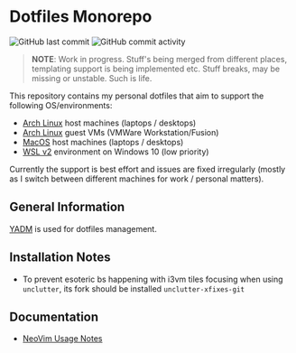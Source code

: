 Dotfiles Monorepo
=================
![GitHub last commit](https://img.shields.io/github/last-commit/ddnomad/dotfiles)
![GitHub commit activity](https://img.shields.io/github/commit-activity/w/ddnomad/dotfiles)

> **NOTE**: Work in progress. Stuff's being merged from different places, templating
> support is being implemented etc. Stuff breaks, may be missing or unstable. Such is
> life.

This repository contains my personal dotfiles that aim to support the following
OS/environments:

+ [Arch Linux](https://www.archlinux.org/) host machines (laptops / desktops)
+ [Arch Linux](https://www.archlinux.org/) guest VMs (VMWare Workstation/Fusion)
+ [MacOS](https://www.apple.com/macos) host machines (laptops / desktops)
+ [WSL v2](https://docs.microsoft.com/en-us/windows/wsl/install-win10) environment
  on Windows 10 (low priority)

Currently the support is best effort and issues are fixed irregularly (mostly
as I switch between different machines for work / personal matters).

## General Information
[YADM](https://github.com/TheLocehiliosan/yadm) is used for dotfiles management.

## Installation Notes
* To prevent esoteric bs happening with i3vm tiles focusing when using
`unclutter`, its fork should be installed `unclutter-xfixes-git`

## Documentation
* [NeoVim Usage Notes](./docs/neovim_usage_notes.md)

